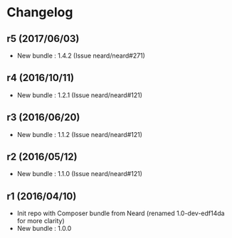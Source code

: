 # Changelog

## r5 (2017/06/03)

* New bundle : 1.4.2 (Issue neard/neard#271)

## r4 (2016/10/11)

* New bundle : 1.2.1 (Issue neard/neard#121)

## r3 (2016/06/20)

* New bundle : 1.1.2 (Issue neard/neard#121)

## r2 (2016/05/12)

* New bundle : 1.1.0 (Issue neard/neard#121)

## r1 (2016/04/10)

* Init repo with Composer bundle from Neard (renamed 1.0-dev-edf14da for more clarity)
* New bundle : 1.0.0
